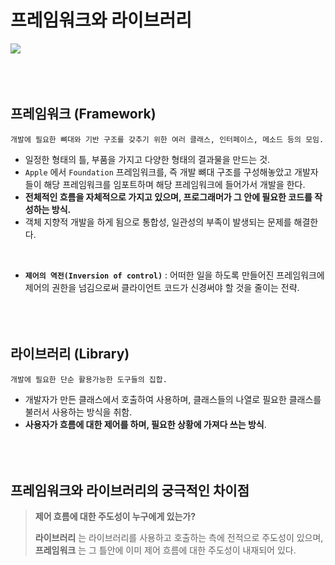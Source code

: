 # 프레임워크와 라이브러리
![](https://images.velog.io/images/sangwoo24/post/ab878c1c-4a95-41dd-919f-855588f117ae/%EC%8A%A4%ED%81%AC%EB%A6%B0%EC%83%B7%202021-05-12%20%EC%98%A4%EC%A0%84%201.26.21.png)
<br><br><br><br>

## 프레임워크 (Framework)
```
개발에 필요한 뼈대와 기반 구조를 갖추기 위한 여러 클래스, 인터페이스, 메소드 등의 모임.
```
- 일정한 형태의 틀, 부품을 가지고 다양한 형태의 결과물을 만드는 것.
- `Apple` 에서 `Foundation` 프레임워크를, 즉 개발 뼈대 구조를 구성해놓았고 개발자들이 해당 프레임워크를 임포트하며 해당 프레임워크에 들어가서 개발을 한다.
- **전체적인 흐름을 자체적으로 가지고 있으며, 프로그래머가 그 안에 필요한 코드를 작성하는 방식.**
- 객체 지향적 개발을 하게 됨으로 통합성, 일관성의 부족이 발생되는 문제를 해결한다.
<br>

- **`제어의 역전(Inversion of control)`** : 어떠한 일을 하도록 만들어진 프레임워크에 제어의 권한을 넘김으로써 클라이언트 코드가 신경써야 할 것을 줄이는 전략.
<br><br><br><br>

## 라이브러리 (Library)
```
개발에 필요한 단순 활용가능한 도구들의 집합.
```
- 개발자가 만든 클래스에서 호출하여 사용하며, 클래스들의 나열로 필요한 클래스를 불러서 사용하는 방식을 취함.
- **사용자가 흐름에 대한 제어를 하며, 필요한 상황에 가져다 쓰는 방식**.
<br><br><br><br>


## 프레임워크와 라이브러리의 궁극적인 차이점
> **제어 흐름에 대한 주도성이 누구에게 있는가?** 
> 
> **라이브러리** 는 라이브러리를 사용하고 호출하는 측에 전적으로 주도성이 있으며,<br>
> **프레임워크** 는 그 틀안에 이미 제어 흐름에 대한 주도성이 내재되어 있다.
